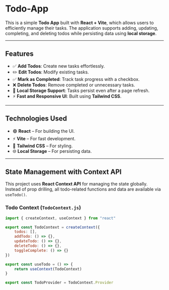 # Todo-App

This is a simple **Todo App** built with **React + Vite**, which allows users to efficiently manage their tasks. The application supports adding, updating, completing, and deleting todos while persisting data using **local storage**.  

---

## **Features**  
- ✅ **Add Todos**: Create new tasks effortlessly.  
- ✏️ **Edit Todos**: Modify existing tasks.  
- ✅ **Mark as Completed**: Track task progress with a checkbox.  
- ❌ **Delete Todos**: Remove completed or unnecessary tasks.  
- 💾 **Local Storage Support**: Tasks persist even after a page refresh.  
- ⚡ **Fast and Responsive UI**: Built using **Tailwind CSS**.  

---

## **Technologies Used**  
- 🟢 **React** – For building the UI.  
- ⚡ **Vite** – For fast development.  
- 🎨 **Tailwind CSS** – For styling.  
- 🌐 **Local Storage** – For persisting data.  

---

## **State Management with Context API**  

This project uses **React Context API** for managing the state globally. Instead of prop drilling, all todo-related functions and data are available via `useTodo()`.  

### **Todo Context (`TodoContext.js`)**  

```javascript
import { createContext, useContext } from "react"

export const TodoContext = createContext({
    todos: [],
    addTodo: () => {},
    updateTodo: () => {},
    deleteTodo: () => {},
    toggleComplete: () => {}
})

export const useTodo = () => {
    return useContext(TodoContext)
}

export const TodoProvider = TodoContext.Provider
```
